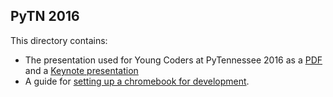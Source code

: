 PyTN 2016
---------

This directory contains:

- The presentation used for Young Coders at PyTennessee 2016 as a
   [PDF](YounCoders_2016_EN.key) and a [Keynote presentation](YounCoders_2016_EN.pdf)
- A guide for [setting up a chromebook for development](chromebooks.md).


